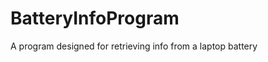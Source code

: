 BatteryInfoProgram
==================

A program designed for retrieving info from a laptop battery
